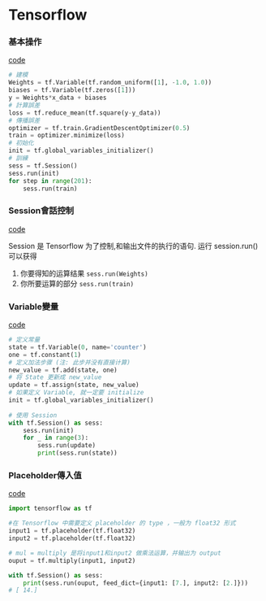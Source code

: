 # Tensorflow

### 基本操作
[code](./tfcode/ex2.py)

```py
# 建模
Weights = tf.Variable(tf.random_uniform([1], -1.0, 1.0))
biases = tf.Variable(tf.zeros([1]))
y = Weights*x_data + biases
# 計算誤差
loss = tf.reduce_mean(tf.square(y-y_data))
# 傳播誤差
optimizer = tf.train.GradientDescentOptimizer(0.5)
train = optimizer.minimize(loss)
# 初始化
init = tf.global_variables_initializer()
# 訓練
sess = tf.Session()
sess.run(init)
for step in range(201):
    sess.run(train)
```

### Session會話控制
[code](./tfcode/sess-control.py)

Session 是 Tensorflow 为了控制,和输出文件的执行的语句. 运行 session.run() 可以获得

1. 你要得知的运算结果 ``sess.run(Weights)``
2. 你所要运算的部分 ``sess.run(train)``

### Variable變量
[code](./tfcode/var.py)

```py
# 定义常量
state = tf.Variable(0, name='counter')
one = tf.constant(1)
# 定义加法步骤 (注: 此步并没有直接计算)
new_value = tf.add(state, one)
# 将 State 更新成 new_value
update = tf.assign(state, new_value)
# 如果定义 Variable, 就一定要 initialize
init = tf.global_variables_initializer()
 
# 使用 Session
with tf.Session() as sess:
    sess.run(init)
    for _ in range(3):
        sess.run(update)
        print(sess.run(state))
```

### Placeholder傳入值
[code](./tfcode/placeholder.py)

```py
import tensorflow as tf

#在 Tensorflow 中需要定义 placeholder 的 type ，一般为 float32 形式
input1 = tf.placeholder(tf.float32)
input2 = tf.placeholder(tf.float32)

# mul = multiply 是将input1和input2 做乘法运算，并输出为 output 
ouput = tf.multiply(input1, input2)

with tf.Session() as sess:
    print(sess.run(ouput, feed_dict={input1: [7.], input2: [2.]}))
# [ 14.]

```